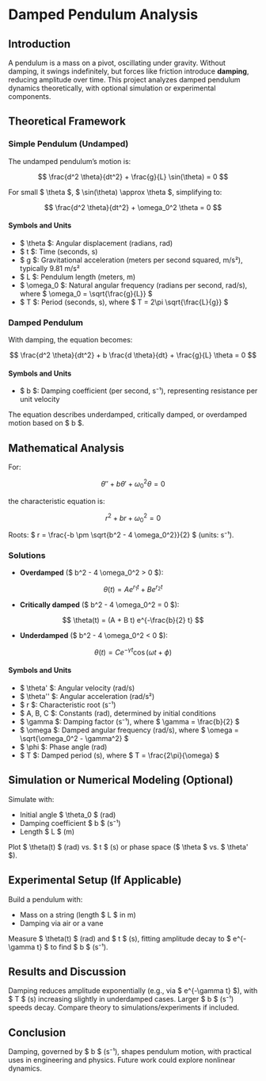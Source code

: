 # Damped Pendulum Analysis

## Introduction
A pendulum is a mass on a pivot, oscillating under gravity. Without damping, it swings indefinitely, but forces like friction introduce **damping**, reducing amplitude over time. This project analyzes damped pendulum dynamics theoretically, with optional simulation or experimental components.

## Theoretical Framework

### Simple Pendulum (Undamped)
The undamped pendulum’s motion is:

$$
\frac{d^2 \theta}{dt^2} + \frac{g}{L} \sin(\theta) = 0
$$

For small $ \theta $, $ \sin(\theta) \approx \theta $, simplifying to:

$$
\frac{d^2 \theta}{dt^2} + \omega_0^2 \theta = 0
$$

#### Symbols and Units
- $ \theta $: Angular displacement (radians, rad)
- $ t $: Time (seconds, s)
- $ g $: Gravitational acceleration (meters per second squared, m/s²), typically 9.81 m/s²
- $ L $: Pendulum length (meters, m)
- $ \omega_0 $: Natural angular frequency (radians per second, rad/s), where $ \omega_0 = \sqrt{\frac{g}{L}} $
- $ T $: Period (seconds, s), where $ T = 2\pi \sqrt{\frac{L}{g}} $

### Damped Pendulum
With damping, the equation becomes:

$$
\frac{d^2 \theta}{dt^2} + b \frac{d \theta}{dt} + \frac{g}{L} \theta = 0
$$

#### Symbols and Units
- $ b $: Damping coefficient (per second, s⁻¹), representing resistance per unit velocity

The equation describes underdamped, critically damped, or overdamped motion based on $ b $.

## Mathematical Analysis
For:

$$
\theta'' + b \theta' + \omega_0^2 \theta = 0
$$

the characteristic equation is:

$$
r^2 + b r + \omega_0^2 = 0
$$

Roots: $ r = \frac{-b \pm \sqrt{b^2 - 4 \omega_0^2}}{2} $ (units: s⁻¹).

### Solutions
- **Overdamped** ($ b^2 - 4 \omega_0^2 > 0 $):

$$
\theta(t) = A e^{r_1 t} + B e^{r_2 t}
$$

- **Critically damped** ($ b^2 - 4 \omega_0^2 = 0 $):

$$
\theta(t) = (A + B t) e^{-\frac{b}{2} t}
$$

- **Underdamped** ($ b^2 - 4 \omega_0^2 < 0 $):

$$
\theta(t) = C e^{-\gamma t} \cos(\omega t + \phi)
$$

#### Symbols and Units
- $ \theta' $: Angular velocity (rad/s)
- $ \theta'' $: Angular acceleration (rad/s²)
- $ r $: Characteristic root (s⁻¹)
- $ A, B, C $: Constants (rad), determined by initial conditions
- $ \gamma $: Damping factor (s⁻¹), where $ \gamma = \frac{b}{2} $
- $ \omega $: Damped angular frequency (rad/s), where $ \omega = \sqrt{\omega_0^2 - \gamma^2} $
- $ \phi $: Phase angle (rad)
- $ T $: Damped period (s), where $ T = \frac{2\pi}{\omega} $

## Simulation or Numerical Modeling (Optional)
Simulate with:
- Initial angle $ \theta_0 $ (rad)
- Damping coefficient $ b $ (s⁻¹)
- Length $ L $ (m)

Plot $ \theta(t) $ (rad) vs. $ t $ (s) or phase space ($ \theta $ vs. $ \theta' $).

## Experimental Setup (If Applicable)
Build a pendulum with:
- Mass on a string (length $ L $ in m)
- Damping via air or a vane

Measure $ \theta(t) $ (rad) and $ t $ (s), fitting amplitude decay to $ e^{-\gamma t} $ to find $ b $ (s⁻¹).

## Results and Discussion
Damping reduces amplitude exponentially (e.g., via $ e^{-\gamma t} $), with $ T $ (s) increasing slightly in underdamped cases. Larger $ b $ (s⁻¹) speeds decay. Compare theory to simulations/experiments if included.

## Conclusion
Damping, governed by $ b $ (s⁻¹), shapes pendulum motion, with practical uses in engineering and physics. Future work could explore nonlinear dynamics.